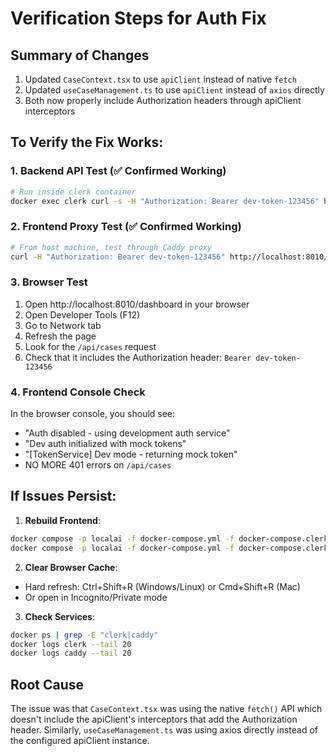# Verification Steps for Auth Fix

## Summary of Changes
1. Updated `CaseContext.tsx` to use `apiClient` instead of native `fetch`
2. Updated `useCaseManagement.ts` to use `apiClient` instead of `axios` directly
3. Both now properly include Authorization headers through apiClient interceptors

## To Verify the Fix Works:

### 1. Backend API Test (✅ Confirmed Working)
```bash
# Run inside clerk container
docker exec clerk curl -s -H "Authorization: Bearer dev-token-123456" http://localhost:8000/api/cases
```

### 2. Frontend Proxy Test (✅ Confirmed Working)
```bash
# From host machine, test through Caddy proxy
curl -H "Authorization: Bearer dev-token-123456" http://localhost:8010/api/cases
```

### 3. Browser Test
1. Open http://localhost:8010/dashboard in your browser
2. Open Developer Tools (F12)
3. Go to Network tab
4. Refresh the page
5. Look for the `/api/cases` request
6. Check that it includes the Authorization header: `Bearer dev-token-123456`

### 4. Frontend Console Check
In the browser console, you should see:
- "Auth disabled - using development auth service"
- "Dev auth initialized with mock tokens"
- "[TokenService] Dev mode - returning mock token"
- NO MORE 401 errors on `/api/cases`

## If Issues Persist:

1. **Rebuild Frontend**:
```bash
docker compose -p localai -f docker-compose.yml -f docker-compose.clerk.yml stop clerk-frontend-builder caddy
docker compose -p localai -f docker-compose.yml -f docker-compose.clerk.yml up -d clerk-frontend-builder caddy
```

2. **Clear Browser Cache**:
- Hard refresh: Ctrl+Shift+R (Windows/Linux) or Cmd+Shift+R (Mac)
- Or open in Incognito/Private mode

3. **Check Services**:
```bash
docker ps | grep -E "clerk|caddy"
docker logs clerk --tail 20
docker logs caddy --tail 20
```

## Root Cause
The issue was that `CaseContext.tsx` was using the native `fetch()` API which doesn't include the apiClient's interceptors that add the Authorization header. Similarly, `useCaseManagement.ts` was using axios directly instead of the configured apiClient instance.